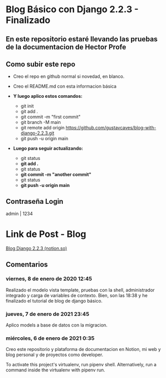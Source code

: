 # Blog Básico con Django 2.2.3 - Finalizado

## En este repositorio estaré llevando las pruebas de la documentacion de Hector Profe

## Como subir este repo

- Creo el repo en github normal si novedad, en blanco.
- Creo el README.md con esta informacion básica
- **Y luego aplico estos comandos:**

  - git init
  - git add .
  - git commit -m "first commit"
  - git branch -M main
  - git remote add origin https://github.com/gustavcaves/blog-with-django-2.2.3.git
  - git push -u origin main
- **Luego para seguir actualizando:**

  - git status
  - **git add .**
  - git status
  - **git commit -m "another commit"**
  - git status
  - **git push -u origin main**

## Contraseña Login

admin | 1234

# Link de Post - Blog

[Blog Django 2.2.3 (notion.so)](https://www.notion.so/Blog-Django-2-2-3-a6570e71e0e648339ec2852689a0a27a)

## Comentarios

### viernes, 8 de enero de 2020 12:45

Realizado el modelo vista template, pruebas con la shell, administrador integrado y carga de variables de contexto. Bien, son las 18:38 y he finalizado el tutorial de blog de django básico.

### jueves, 7 de enero de 2021 23:45

Aplico models a base de datos con la migracion.

### miércoles, 6 de enero de 2021 0:35

Creo este repositorio y plataforma de documentacion en Notion, mi web y blog personal y de proyectos como developer.

To activate this project's virtualenv, run pipenv shell.
Alternatively, run a command inside the virtualenv with pipenv run.
